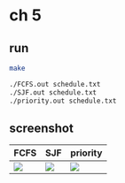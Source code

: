 # ch 5

## run
```bash
make 

./FCFS.out schedule.txt 
./SJF.out schedule.txt 
./priority.out schedule.txt 
```

## screenshot
| FCFS                               | SJF                                | priority                           |
| ---------------------------------- | ---------------------------------- | ---------------------------------- |
| ![](https://imgur.com/Mk5N9ST.png) | ![](https://imgur.com/K6UeFId.png) | ![](https://imgur.com/FeP3Lww.png) |